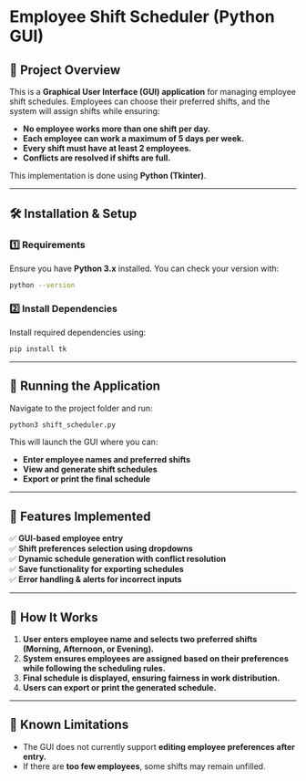 # Employee Shift Scheduler (Python GUI)

## 📌 Project Overview
This is a **Graphical User Interface (GUI) application** for managing employee shift schedules. Employees can choose their preferred shifts, and the system will assign shifts while ensuring:
- **No employee works more than one shift per day.**
- **Each employee can work a maximum of 5 days per week.**
- **Every shift must have at least 2 employees.**
- **Conflicts are resolved if shifts are full.**

This implementation is done using **Python (Tkinter)**.

---

## 🛠️ Installation & Setup
### **1️⃣ Requirements**
Ensure you have **Python 3.x** installed. You can check your version with:
```bash
python --version
```

### **2️⃣ Install Dependencies**
Install required dependencies using:
```bash
pip install tk
```

---

## 🚀 Running the Application
Navigate to the project folder and run:
```bash
python3 shift_scheduler.py
```
This will launch the GUI where you can:
- **Enter employee names and preferred shifts**
- **View and generate shift schedules**
- **Export or print the final schedule**

---

## 🔹 Features Implemented
✅ **GUI-based employee entry**  
✅ **Shift preferences selection using dropdowns**  
✅ **Dynamic schedule generation with conflict resolution**  
✅ **Save functionality for exporting schedules**  
✅ **Error handling & alerts for incorrect inputs**

---

## 📌 How It Works
1. **User enters employee name and selects two preferred shifts (Morning, Afternoon, or Evening).**
2. **System ensures employees are assigned based on their preferences while following the scheduling rules.**
3. **Final schedule is displayed, ensuring fairness in work distribution.**
4. **Users can export or print the generated schedule.**

---

## 🔹 Known Limitations
- The GUI does not currently support **editing employee preferences after entry.**
- If there are **too few employees**, some shifts may remain unfilled.
